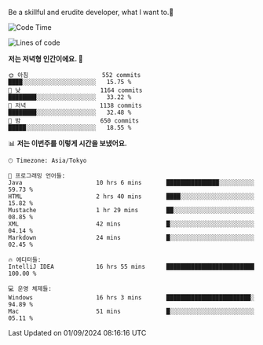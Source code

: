 Be a skillful and erudite developer, what I want to.👶

<!--START_SECTION:waka-->
![Code Time](http://img.shields.io/badge/Code%20Time-1%2C218%20hrs%2042%20mins-blue)

![Lines of code](https://img.shields.io/badge/%EC%A0%80%EB%8A%94%20%EC%97%AC%ED%83%9C%EA%B9%8C%EC%A7%80%20-2.7%20million%20%EC%A4%84%EC%9D%98%20%EC%BD%94%EB%93%9C%EB%A5%BC%20%EC%9E%91%EC%84%B1%ED%96%88%EC%96%B4%EC%9A%94.-blue)

**저는 저녁형 인간이에요. 🦉** 

```text
🌞 아침                     552 commits         ████░░░░░░░░░░░░░░░░░░░░░   15.75 % 
🌆 낮　                     1164 commits        ████████░░░░░░░░░░░░░░░░░   33.22 % 
🌃 저녁                     1138 commits        ████████░░░░░░░░░░░░░░░░░   32.48 % 
🌙 밤　                     650 commits         █████░░░░░░░░░░░░░░░░░░░░   18.55 % 
```


📊 **저는 이번주를 이렇게 시간을 보냈어요.** 

```text
🕑︎ Timezone: Asia/Tokyo

💬 프로그래밍 언어들: 
Java                     10 hrs 6 mins       ███████████████░░░░░░░░░░   59.73 % 
HTML                     2 hrs 40 mins       ████░░░░░░░░░░░░░░░░░░░░░   15.82 % 
Mustache                 1 hr 29 mins        ██░░░░░░░░░░░░░░░░░░░░░░░   08.85 % 
XML                      42 mins             █░░░░░░░░░░░░░░░░░░░░░░░░   04.14 % 
Markdown                 24 mins             █░░░░░░░░░░░░░░░░░░░░░░░░   02.45 % 

🔥 에디터들: 
IntelliJ IDEA            16 hrs 55 mins      █████████████████████████   100.00 % 

💻 운영 체제들: 
Windows                  16 hrs 3 mins       ████████████████████████░   94.89 % 
Mac                      51 mins             █░░░░░░░░░░░░░░░░░░░░░░░░   05.11 % 
```


 Last Updated on 01/09/2024 08:16:16 UTC
<!--END_SECTION:waka-->
